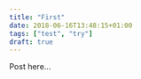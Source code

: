 ```yaml
---
title: "First"
date: 2018-06-16T13:48:15+01:00
tags: ["test", "try"]
draft: true
---
```

Post here...
